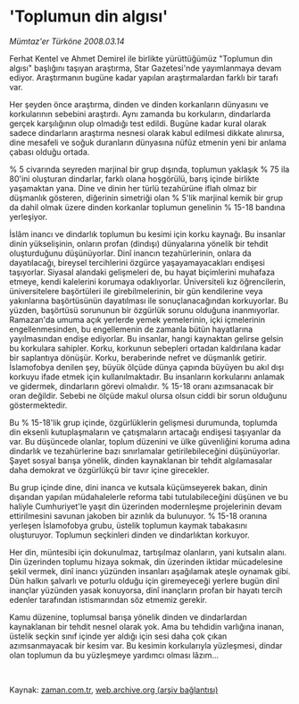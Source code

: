 # 'Toplumun din algısı'

*Mümtaz'er Türköne 2008.03.14*

<tr><td class="metin" colspan="2" style="padding-top: 20px; padding-left: 5px; padding-right: 10px;">Ferhat Kentel ve Ahmet Demirel ile birlikte yürüttüğümüz "Toplumun din algısı" başlığını taşıyan araştırma, Star Gazetesi'nde yayımlanmaya devam ediyor. Araştırmanın bugüne kadar yapılan araştırmalardan farklı bir tarafı var.</td></tr><tr><td class="metin" colspan="2" style="padding-top: 20px; padding-left: 5px; padding-right: 10px;"><p>Her şeyden önce araştırma, dinden ve dinden korkanların dünyasını ve korkularının sebebini araştırdı. Aynı zamanda bu korkuların, dindarlarda gerçek karşılığının olup olmadığı test edildi. Bugüne kadar kural olarak sadece dindarların araştırma nesnesi olarak kabul edilmesi dikkate alınırsa, dine mesafeli ve soğuk duranların dünyasına nüfûz etmenin yeni bir anlama çabası olduğu ortada.
<p>% 5 civarında seyreden marjinal bir grup dışında, toplumun yaklaşık % 75 ila 80'ini oluşturan dindarlar, farklı olana hoşgörülü, barış içinde birlikte yaşamaktan yana. Dine ve dinin her türlü tezahürüne iflah olmaz bir düşmanlık gösteren, diğerinin simetriği olan % 5'lik marjinal kemik bir grup da dahil olmak üzere dinden korkanlar toplumun genelinin % 15-18 bandına yerleşiyor.
<p>İslâm inancı ve dindarlık toplumun bu kesimi için korku kaynağı. Bu insanlar dinin yükselişinin, onların profan (dindışı) dünyalarına yönelik bir tehdit oluşturduğunu düşünüyorlar. Dinî inancın tezahürlerinin, onlara da dayatılacağı, bireysel tercihlerini özgürce yaşayamayacakları endişesi taşıyorlar. Siyasal alandaki gelişmeleri de, bu hayat biçimlerini muhafaza etmeye, kendi kalelerini korumaya odaklıyorlar. Üniversiteli kız öğrencilerin, üniversitelere başörtüleri ile girebilmelerinin, bir gün kendilerine veya yakınlarına başörtüsünün dayatılması ile sonuçlanacağından korkuyorlar. Bu yüzden, başörtüsü sorununun bir özgürlük sorunu olduğuna inanmıyorlar. Ramazan'da umuma açık yerlerde yemek yemelerinin, içki içmelerinin engellenmesinden, bu engellemenin de zamanla bütün hayatlarına yayılmasından endişe ediyorlar. Bu insanlar, hangi kaynaktan gelirse gelsin bu korkulara sahipler. Korku, korkunun sebepleri ortadan kaldırılana kadar bir saplantıya dönüşür. Korku, beraberinde nefret ve düşmanlık getirir. İslamofobya denilen şey, büyük ölçüde dünya çapında büyüyen bu akıl dışı korkuyu ifade etmek için kullanılmaktadır. Bu insanların korkularını anlamak ve gidermek, dindarların görevi olmalıdır. % 15-18 oranı azımsanacak bir oran değildir. Sebebi ne ölçüde makul olursa olsun ciddi bir sorun olduğunu göstermektedir.
<p>Bu % 15-18'lik grup içinde, özgürlüklerin gelişmesi durumunda, toplumda din eksenli kutuplaşmaların ve çatışmaların artacağı endişesi taşıyanlar da var. Bu düşüncede olanlar, toplum düzenini ve ülke güvenliğini koruma adına dindarlık ve tezahürlerine bazı sınırlamalar getirilebileceğini düşünüyorlar. Şayet sosyal barışa yönelik, dinden kaynaklanan bir tehdit algılamasalar daha demokrat ve özgürlükçü bir tavır içine girecekler.
<p>Bu grup içinde dine, dini inanca ve kutsala küçümseyerek bakan, dinin dışarıdan yapılan müdahalelerle reforma tabi tutulabileceğini düşünen ve bu haliyle Cumhuriyet'le yaşıt din üzerinden modernleşme projelerinin devam ettirilmesini savunan jakoben bir azınlık da bulunuyor. % 15-18 oranına yerleşen İslamofobya grubu, üstelik toplumun kaymak tabakasını oluşturuyor. Toplumun seçkinleri dinden ve dindarlıktan korkuyor. 
<p>Her din, müntesibi için dokunulmaz, tartışılmaz olanların, yani kutsalın alanı. Din üzerinden toplumu hizaya sokmak, din üzerinden iktidar mücadelesine şekil vermek, dinî inancı yüzünden insanları aşağılamak ateşle oynamak gibi. Dün halkın şalvarlı ve poturlu olduğu için giremeyeceği yerlere bugün dinî inançlar yüzünden yasak konuyorsa, dinî inançların profan bir hayatı tercih edenler tarafından istismarından söz etmemiz gerekir.
<p>Kamu düzenine, toplumsal barışa yönelik dinden ve dindarlardan kaynaklanan bir tehdit nesnel olarak yok. Ama bu tehdidin varlığına inanan, üstelik seçkin sınıf içinde yer aldığı için sesi daha çok çıkan azımsanmayacak bir kesim var. Bu kesimin korkularıyla yüzleşmesi, dindar olan toplumun da bu yüzleşmeye yardımcı olması lâzım...
<p><br/></p></p></p></p></p></p></p></p></td></tr>

Kaynak: [zaman.com.tr](http://zaman.com.tr/yazar.do?yazino=664336), [web.archive.org (arşiv bağlantısı)](http://web.archive.org/web/20080430001548/http://www.zaman.com.tr:80/yazar.do?yazino=664336)

